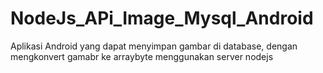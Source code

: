 # NodeJs_APi_Image_Mysql_Android
Aplikasi Android yang dapat menyimpan gambar di database, dengan mengkonvert gamabr ke arraybyte menggunakan server nodejs
